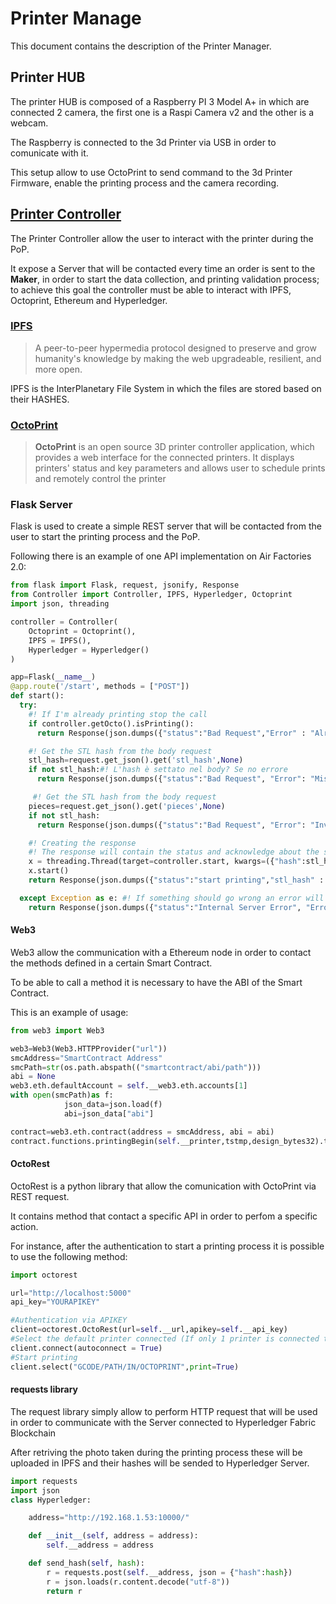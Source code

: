 # Printer Manage

This document contains the description of the Printer Manager.

## Printer HUB

The printer HUB is composed of a Raspberry PI 3 Model A+ in which are connected 2 camera, the first one is a Raspi Camera v2 and the other is a webcam.

The Raspberry is connected to the 3d Printer via USB in order to comunicate with it.

This setup allow to use OctoPrint to send command to the 3d Printer Firmware, enable the printing process and the camera recording. 

## [Printer Controller](https://github.com/Air-Factories-2-0/af2-printer-controller)

The Printer Controller allow the user to interact with the printer during the PoP.

It expose a Server that will be contacted every time an order is sent to the **Maker**, in order to start the data collection, and printing validation process; to achieve this goal the controller must be able to interact with IPFS, Octoprint, Ethereum and Hyperledger.

### [IPFS](https://ipfs.io/)

> A peer-to-peer hypermedia protocol designed to preserve and grow humanity's knowledge by making the web upgradeable, resilient, and more open.

IPFS is the InterPlanetary File System in which the files are stored based on their  HASHES.

### [OctoPrint](https://octoprint.org/)

> **OctoPrint** is an open source 3D printer controller application, which provides a web interface for the connected printers. It displays printers' status and key parameters and allows user to schedule prints and remotely control the printer

### Flask Server

Flask is used to create a simple REST server that will be contacted from the user to start the printing process and the PoP.

Following there is an example of one API implementation on Air Factories 2.0:

```python
from flask import Flask, request, jsonify, Response
from Controller import Controller, IPFS, Hyperledger, Octoprint
import json, threading

controller = Controller(
    Octoprint = Octoprint(),
    IPFS = IPFS(),
    Hyperledger = Hyperledger()
)

app=Flask(__name__)
@app.route('/start', methods = ["POST"])
def start():
  try:
    #! If I'm already printing stop the call
    if controller.getOcto().isPrinting():
      return Response(json.dumps({"status":"Bad Request","Error" : "Already Printing"}), 400, mimetype="application/json")

    #! Get the STL hash from the body request
    stl_hash=request.get_json().get('stl_hash',None)
    if not stl_hash:#! L'hash è settato nel body? Se no errore
      return Response(json.dumps({"status":"Bad Request", "Error": "Missing stl_hash key"}), 400, mimetype="application/json" )

     #! Get the STL hash from the body request
    pieces=request.get_json().get('pieces',None)
    if not stl_hash:
      return Response(json.dumps({"status":"Bad Request", "Error": "Invalid number of pieces to print"}), 400, mimetype="application/json" )

    #! Creating the response 
    #! The response will contain the status and acknowledge about the stl_hash sended
    x = threading.Thread(target=controller.start, kwargs=({"hash":stl_hash, "pieces":pieces}))
    x.start()      
    return Response(json.dumps({"status":"start printing","stl_hash" : stl_hash}), 200, mimetype="application/json")

  except Exception as e: #! If something should go wrong an error will be returned
    return Response(json.dumps({"status":"Internal Server Error", "Error": str(e)}), 500, mimetype="application/json" )
```

#### Web3

Web3 allow the communication with a Ethereum node in order to contact the methods defined in a certain Smart Contract.

To be able to call a method it is necessary to have the ABI of the Smart Contract.

This is an example of usage:

```python
from web3 import Web3

web3=Web3(Web3.HTTPProvider("url"))
smcAddress="SmartContract Address"
smcPath=str(os.path.abspath(("smartcontract/abi/path")))
abi = None
web3.eth.defaultAccount = self.__web3.eth.accounts[1]  
with open(smcPath)as f:
            json_data=json.load(f)
            abi=json_data["abi"]

contract=web3.eth.contract(address = smcAddress, abi = abi)
contract.functions.printingBegin(self.__printer,tstmp,design_bytes32).transact()
```

#### OctoRest

OctoRest is a python library that allow the comunication with OctoPrint via REST request.

It contains method that contact a specific API in order to perfom a specific action.

For instance, after the authentication to start a printing process it is possible to use the following method:

```python
import octorest

url="http://localhost:5000" 
api_key="YOURAPIKEY"

#Authentication via APIKEY
client=octorest.OctoRest(url=self.__url,apikey=self.__api_key)
#Select the default printer connected (If only 1 printer is connected that one is the default one)
client.connect(autoconnect = True)
#Start printing
client.select("GCODE/PATH/IN/OCTOPRINT",print=True)
```

#### requests library

The request library simply allow to perform HTTP request that will be used in order to communicate with the Server connected to Hyperledger Fabric Blockchain

After retriving the photo taken during the printing process these will be uploaded in IPFS and their hashes will be sended to Hyperledger Server.

```python
import requests
import json
class Hyperledger:

    address="http://192.168.1.53:10000/"

    def __init__(self, address = address):
        self.__address = address

    def send_hash(self, hash):
        r = requests.post(self.__address, json = {"hash":hash})
        r = json.loads(r.content.decode("utf-8"))
        return r
```
